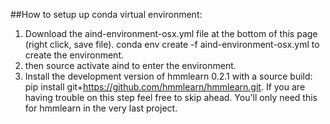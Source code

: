 ##How to setup up conda virtual environment:

1. Download the aind-environment-osx.yml file at the bottom of this page (right click, save file).
conda env create -f aind-environment-osx.yml to create the environment.
2. then source activate aind to enter the environment.
3. Install the development version of hmmlearn 0.2.1 with a source build: pip install git+https://github.com/hmmlearn/hmmlearn.git. If you are having trouble on this step feel free to skip ahead. You'll only need this for hmmlearn in the very last project.
